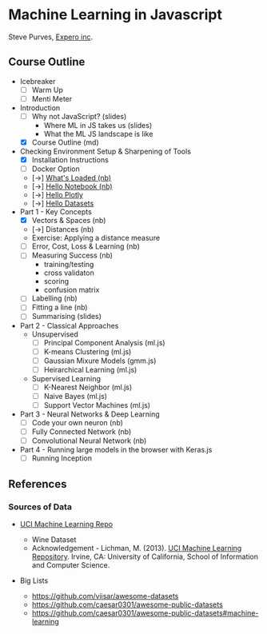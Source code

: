 # Machine Learning in Javascript
Steve Purves, [Expero inc](www.experoinc.com).

## Course Outline

- Icebreaker
  - [ ] Warm Up 
  - [ ] Menti Meter
- Introduction
  - [ ] Why not JavaScript? (slides)
    - Where ML in JS takes us (slides)
    - What the ML JS landscape is like
  - [x] Course Outline (md)
- Checking Environment Setup & Sharpening of Tools
  - [x] Installation Instructions
  - [ ] Docker Option
  - [->] [What's Loaded (nb)](0_smoke_test.ipynb)
  - [->] [Hello Notebook (nb)](1_hello_notebook.ipynb)
  - [->] [Hello Plotly](2_hello_plotly.ipynb)
  - [->] [Hello Datasets]()
- Part 1 - Key Concepts
  - [x] Vectors & Spaces (nb)
  - [->] Distances (nb)
  - Exercise: Applying a distance measure
  - [ ] Error, Cost, Loss & Learning (nb) 
  - [ ] Measuring Success (nb)
     - training/testing
     - cross validaton
     - scoring
     - confusion matrix
  - [ ] Labelling (nb)
  - [ ] Fitting a line (nb)
  - [ ] Summarising (slides)
- Part 2 - Classical Approaches 
  - Unsupervised
    - [ ] Principal Component Analysis (ml.js)
    - [ ] K-means Clustering (ml.js)
    - [ ] Gaussian Mixure Models (gmm.js)
    - [ ] Heirarchical Learning (ml.js)
  - Supervised Learning
    - [ ] K-Nearest Neighbor (ml.js)
    - [ ] Naive Bayes (ml.js)
    - [ ] Support Vector Machines (ml.js)
- Part 3 - Neural Networks & Deep Learning
    - [ ] Code your own neuron (nb)
    - [ ] Fully Connected Network (nb)
    - [ ] Convolutional Neural Network (nb)
- Part 4 - Running large models in the browser with Keras.js
  - [ ] Running Inception

## References

### Sources of Data
 
 - [UCI Machine Learning Repo](http://archive.ics.uci.edu/ml/index.php)
   - Wine Dataset
   - Acknowledgement - Lichman, M. (2013). [UCI Machine Learning Repository](http://archive.ics.uci.edu/ml). Irvine, CA: University of California, School of Information and Computer Science.

 - Big Lists
   - https://github.com/viisar/awesome-datasets
   - https://github.com/caesar0301/awesome-public-datasets
   - https://github.com/caesar0301/awesome-public-datasets#machine-learning